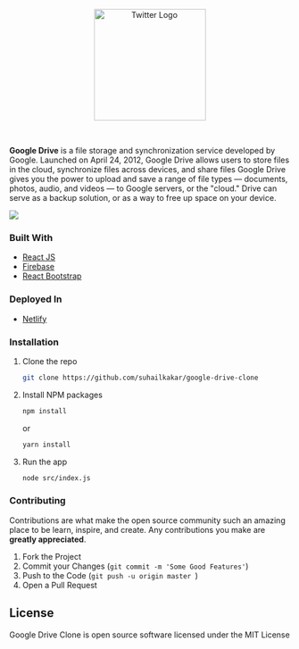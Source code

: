 <p align="center">
    <img width="200" height="auto" src="https://1000logos.net/wp-content/uploads/2021/04/Google-Drive-logo.png" alt="Twitter Logo" />
</p>
   
   <br>
   
**Google Drive** is a file storage and synchronization service developed by Google. Launched on April 24, 2012, Google Drive allows users to store files in the cloud, synchronize files across devices, and share files
Google Drive gives you the power to upload and save a range of file types — documents, photos, audio, and videos — to Google servers, or the "cloud." Drive can serve as a backup solution, or as a way to free up space on your device.


 <img src="https://i.ibb.co/M52xnzX/screely-1624025703912.png" />





### Built With
* [React JS](https://reactjs.org/)
* [Firebase](https://firebase.google.com/)
* [React Bootstrap](https://react-bootstrap.github.io/)

### Deployed In
* [Netlify](https://netlify.com/)


### Installation

1. Clone the repo
   ```sh
   git clone https://github.com/suhailkakar/google-drive-clone
   ```
2. Install NPM packages
   ```sh
   npm install
   ```
   or 
   
     ```sh
   yarn install
   ```
3. Run the app
   ```sh
   node src/index.js 
   ```
   
   

### Contributing

Contributions are what make the open source community such an amazing place to be learn, inspire, and create. Any contributions you make are **greatly appreciated**.

1. Fork the Project
3. Commit your Changes (`git commit -m 'Some Good Features'`)
4. Push to the Code (`git push -u origin master `)
5. Open a Pull Request


## License

Google Drive Clone is open source software licensed under the MIT License
